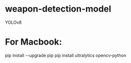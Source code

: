 # weapon-detection-model
YOLOv8


# For Macbook:
pip install --upgrade pip
pip install ultralytics opencv-python
